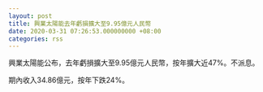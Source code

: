 ```yaml
---
layout: post
title: 興業太陽能去年虧損擴大至9.95億元人民幣
date: 2020-03-31 07:26:53.000000000 +08:00
categories: rss
---
```


興業太陽能公布，去年虧損擴大至9.95億元人民幣，按年擴大近47%。不派息。

期內收入34.86億元，按年下跌24%。
